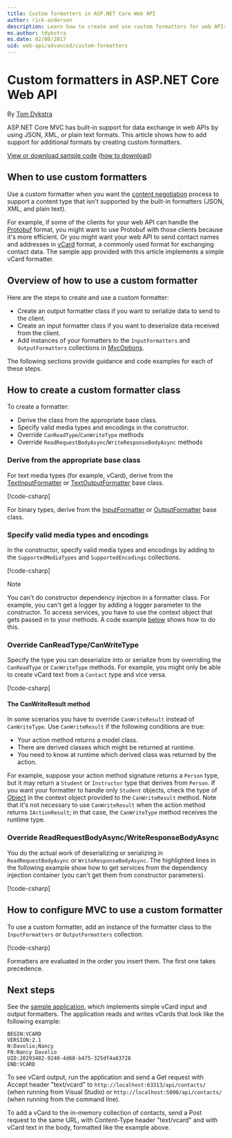 ```yaml
---
title: Custom formatters in ASP.NET Core Web API
author: rick-anderson
description: Learn how to create and use custom formatters for web APIs in ASP.NET Core.
ms.author: tdykstra
ms.date: 02/08/2017
uid: web-api/advanced/custom-formatters
---
```

# Custom formatters in ASP.NET Core Web API

By [Tom Dykstra](https://github.com/tdykstra)

ASP.NET Core MVC has built-in support for data exchange in web APIs by using JSON, XML, or plain text formats. This article shows how to add support for additional formats by creating custom formatters.

[View or download sample code](https://github.com/aspnet/Docs/tree/master/aspnetcore/web-api/advanced/custom-formatters/sample) ([how to download](xref:index#how-to-download-a-sample))

## When to use custom formatters

Use a custom formatter when you want the [content negotiation](xref:web-api/advanced/formatting#content-negotiation) process to support a content type that isn't supported by the built-in formatters (JSON, XML, and plain text).

For example, if some of the clients for your web API can handle the [Protobuf](https://github.com/google/protobuf) format, you might want to use Protobuf with those clients because it's more efficient. Or you might want your web API to send contact names and addresses in [vCard](https://wikipedia.org/wiki/VCard) format, a commonly used format for exchanging contact data. The sample app provided with this article implements a simple vCard formatter.

## Overview of how to use a custom formatter

Here are the steps to create and use a custom formatter:

* Create an output formatter class if you want to serialize data to send to the client.
* Create an input formatter class if you want to deserialize data received from the client.
* Add instances of your formatters to the `InputFormatters` and `OutputFormatters` collections in [MvcOptions](/dotnet/api/microsoft.aspnetcore.mvc.mvcoptions).

The following sections provide guidance and code examples for each of these steps.

## How to create a custom formatter class

To create a formatter:

* Derive the class from the appropriate base class.
* Specify valid media types and encodings in the constructor.
* Override `CanReadType`/`CanWriteType` methods
* Override `ReadRequestBodyAsync`/`WriteResponseBodyAsync` methods
  
### Derive from the appropriate base class

For text media types (for example, vCard), derive from the [TextInputFormatter](/dotnet/api/microsoft.aspnetcore.mvc.formatters.textinputformatter) or [TextOutputFormatter](/dotnet/api/microsoft.aspnetcore.mvc.formatters.textoutputformatter) base class.

[!code-csharp[](custom-formatters/sample/Formatters/VcardOutputFormatter.cs?name=classdef)]

For binary types, derive from the [InputFormatter](/dotnet/api/microsoft.aspnetcore.mvc.formatters.inputformatter) or [OutputFormatter](/dotnet/api/microsoft.aspnetcore.mvc.formatters.outputformatter) base class.

### Specify valid media types and encodings

In the constructor, specify valid media types and encodings by adding to the `SupportedMediaTypes` and `SupportedEncodings` collections.

[!code-csharp[](custom-formatters/sample/Formatters/VcardOutputFormatter.cs?name=ctor&highlight=3,5-6)]

> [!NOTE]
> You can't do constructor dependency injection in a formatter class. For example, you can't get a logger by adding a logger parameter to the constructor. To access services, you have to use the context object that gets passed in to your methods. A code example [below](#read-write) shows how to do this.

### Override CanReadType/CanWriteType

Specify the type you can deserialize into or serialize from by overriding the `CanReadType` or `CanWriteType` methods. For example, you might only be able to create vCard text from a `Contact` type and vice versa.

[!code-csharp[](custom-formatters/sample/Formatters/VcardOutputFormatter.cs?name=canwritetype)]

#### The CanWriteResult method

In some scenarios you have to override `CanWriteResult` instead of `CanWriteType`. Use `CanWriteResult` if the following conditions are true:

* Your action method returns a model class.
* There are derived classes which might be returned at runtime.
* You need to know at runtime which derived class was returned by the action.

For example, suppose your action method signature returns a `Person` type, but it may return a `Student` or `Instructor` type that derives from `Person`. If you want your formatter to handle only `Student` objects, check the type of [Object](/dotnet/api/microsoft.aspnetcore.mvc.formatters.outputformattercanwritecontext#Microsoft_AspNetCore_Mvc_Formatters_OutputFormatterCanWriteContext_Object) in the context object provided to the `CanWriteResult` method. Note that it's not necessary to use `CanWriteResult` when the action method returns `IActionResult`; in that case, the `CanWriteType` method receives the runtime type.

<a id="read-write"></a>
### Override ReadRequestBodyAsync/WriteResponseBodyAsync

You do the actual work of deserializing or serializing in `ReadRequestBodyAsync` or `WriteResponseBodyAsync`. The highlighted lines in the following example show how to get services from the dependency injection container (you can't get them from constructor parameters).

[!code-csharp[](custom-formatters/sample/Formatters/VcardOutputFormatter.cs?name=writeresponse&highlight=3-4)]

## How to configure MVC to use a custom formatter

To use a custom formatter, add an instance of the formatter class to the `InputFormatters` or `OutputFormatters` collection.

[!code-csharp[](custom-formatters/sample/Startup.cs?name=mvcoptions&highlight=3-4)]

Formatters are evaluated in the order you insert them. The first one takes precedence.

## Next steps

See the [sample application](https://github.com/aspnet/Docs/tree/master/aspnetcore/web-api/advanced/custom-formatters/sample), which implements simple vCard input and output formatters. The application reads and writes vCards that look like the following example:

```
BEGIN:VCARD
VERSION:2.1
N:Davolio;Nancy
FN:Nancy Davolio
UID:20293482-9240-4d68-b475-325df4a83728
END:VCARD
```

To see vCard output, run the application and send a Get request with Accept header "text/vcard" to `http://localhost:63313/api/contacts/` (when running from Visual Studio) or `http://localhost:5000/api/contacts/` (when running from the command line).

To add a vCard to the in-memory collection of contacts, send a Post request to the same URL, with Content-Type header "text/vcard" and with vCard text in the body, formatted like the example above.
